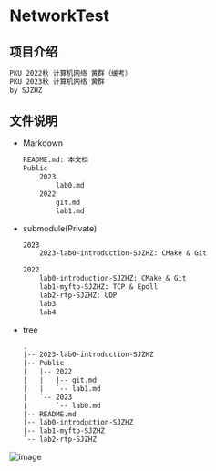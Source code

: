 # NetworkTest
## 项目介绍
```txt
PKU 2022秋 计算机网络 黄群（缓考）
PKU 2023秋 计算机网络 黄群
by SJZHZ
```
## 文件说明
- Markdown
    ```txt
    README.md: 本文档
    Public
        2023
            lab0.md
        2022
            git.md
            lab1.md
    ```
- submodule(Private)
    ```txt
    2023
        2023-lab0-introduction-SJZHZ: CMake & Git

    2022
        lab0-introduction-SJZHZ: CMake & Git
        lab1-myftp-SJZHZ: TCP & Epoll
        lab2-rtp-SJZHZ: UDP
        lab3
        lab4
    ```
- tree
    ```txt
    .
    |-- 2023-lab0-introduction-SJZHZ
    |-- Public
    |   |-- 2022
    |   |   |-- git.md
    |   |   `-- lab1.md
    |   `-- 2023
    |       `-- lab0.md
    |-- README.md
    |-- lab0-introduction-SJZHZ
    |-- lab1-myftp-SJZHZ
    `-- lab2-rtp-SJZHZ
    ```
![image](https://i0.hdslb.com/bfs/album/e5a43a4817c3de8bbf770ea5cab1e988f8ae9fa5.gif@1437w.webp)